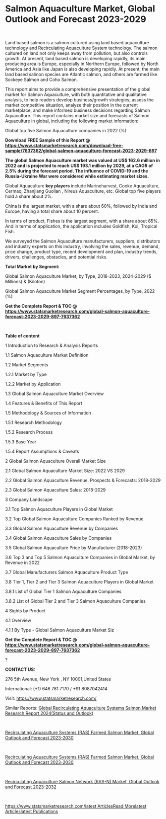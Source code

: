 <h1>Salmon Aquaculture Market, Global Outlook and Forecast 2023-2029</h1><br/><p>Land based salmon is a salmon cultured using land based aquaculture technology and Recirculating Aquaculture System technology. The salmon cultured on land not only keeps away from pollution, but also controls growth. At present, land based salmon is developing rapidly, its main producing area is Europe, especially in Northern Europe, followed by North America and Asia like Japan is also developing rapidly. At present, the main land based salmon species are Atlantic salmon, and others are farmed like Sockeye Salmon and Coho Salmon.</p>
 
 
 
 <p>This report aims to provide a comprehensive presentation of the global market for Salmon Aquaculture, with both quantitative and qualitative analysis, to help readers develop business/growth strategies, assess the market competitive situation, analyze their position in the current marketplace, and make informed business decisions regarding Salmon Aquaculture. This report contains market size and forecasts of Salmon Aquaculture in global, including the following market information:</p>
 
 
 
 <p>Global top five Salmon Aquaculture companies in 2022 (%)</p>
 
 
 
 <p><strong>Download FREE Sample of this Report @ <a href="https://www.statsmarketresearch.com/download-free-sample/7637362/global-salmon-aquaculture-forecast-2023-2029-897">https://www.statsmarketresearch.com/download-free-sample/7637362/global-salmon-aquaculture-forecast-2023-2029-897</a></strong></p>
 
 
 
 <p><strong>The global Salmon Aquaculture market was valued at US$ 162.6 million in 2022 and is projected to reach US$ 193.1 million by 2029, at a <strong>CAGR</strong> of 2.5% during the forecast period. The influence of COVID-19 and the Russia-Ukraine War were considered while estimating market sizes.</strong></p>
 
 
 
 <p>Global Aquaculture <strong>key players</strong> include Marineharvest, Cooke Aquaculture, Cermaq, Zhanjiang Guolian , Nireus Aquaculture, etc. Global top five players hold a share about 2%.</p>
 
 
 
 <p>China is the largest market, with a share about 60%, followed by India and Europe, having a total share about 10 percent.</p>
 
 
 
 <p>In terms of product, Fishes is the largest segment, with a share about 65%. And in terms of application, the application includes Goldfish, Koi, Tropical Fish.</p>
 
 
 
 <p>We surveyed the Salmon Aquaculture manufacturers, suppliers, distributors and industry experts on this industry, involving the sales, revenue, demand, price change, product type, recent development and plan, industry trends, drivers, challenges, obstacles, and potential risks.</p>
 
 
 
 <p><strong>Total Market by Segment:</strong></p>
 
 
 
 <p>Global Salmon Aquaculture Market, by Type, 2018-2023, 2024-2029 ($ Millions) & (Kiloton)</p>
 
 
 
 <p>Global Salmon Aquaculture Market Segment Percentages, by Type, 2022 (%)</p>
 
 
 
 <div><b>Get the Complete Report & TOC @ <a href="https://www.statsmarketresearch.com/global-salmon-aquaculture-forecast-2023-2029-897-7637362">https://www.statsmarketresearch.com/global-salmon-aquaculture-forecast-2023-2029-897-7637362</a></b></div>
 
 
 
 <p><br />
 
 <b>Table of content</b></p>
 
 
 
 <p>1 Introduction to Research & Analysis Reports<br />
 
 1.1 Salmon Aquaculture Market Definition<br />
 
 1.2 Market Segments<br />
 
 1.2.1 Market by Type<br />
 
 1.2.2 Market by Application<br />
 
 1.3 Global Salmon Aquaculture Market Overview<br />
 
 1.4 Features & Benefits of This Report<br />
 
 1.5 Methodology & Sources of Information<br />
 
 1.5.1 Research Methodology<br />
 
 1.5.2 Research Process<br />
 
 1.5.3 Base Year<br />
 
 1.5.4 Report Assumptions & Caveats<br />
 
 2 Global Salmon Aquaculture Overall Market Size<br />
 
 2.1 Global Salmon Aquaculture Market Size: 2022 VS 2029<br />
 
 2.2 Global Salmon Aquaculture Revenue, Prospects & Forecasts: 2018-2029<br />
 
 2.3 Global Salmon Aquaculture Sales: 2018-2029<br />
 
 3 Company Landscape<br />
 
 3.1 Top Salmon Aquaculture Players in Global Market<br />
 
 3.2 Top Global Salmon Aquaculture Companies Ranked by Revenue<br />
 
 3.3 Global Salmon Aquaculture Revenue by Companies<br />
 
 3.4 Global Salmon Aquaculture Sales by Companies<br />
 
 3.5 Global Salmon Aquaculture Price by Manufacturer (2018-2023)<br />
 
 3.6 Top 3 and Top 5 Salmon Aquaculture Companies in Global Market, by Revenue in 2022<br />
 
 3.7 Global Manufacturers Salmon Aquaculture Product Type<br />
 
 3.8 Tier 1, Tier 2 and Tier 3 Salmon Aquaculture Players in Global Market<br />
 
 3.8.1 List of Global Tier 1 Salmon Aquaculture Companies<br />
 
 3.8.2 List of Global Tier 2 and Tier 3 Salmon Aquaculture Companies<br />
 
 4 Sights by Product<br />
 
 4.1 Overview<br />
 
 4.1.1 By Type - Global Salmon Aquaculture Market Siz</p>
 
 
 
 <div><b>Get the Complete Report & TOC @ <a href="https://www.statsmarketresearch.com/global-salmon-aquaculture-forecast-2023-2029-897-7637362">https://www.statsmarketresearch.com/global-salmon-aquaculture-forecast-2023-2029-897-7637362</a></b></div>
 
 
 
 <p>? </p>
 
 
 
 <p><b>CONTACT US:</b><br />
 
 276 5th Avenue, New York , NY 10001,United States<br />
 
 International: (+1) 646 781 7170 / +91 8087042414<br />
 
 Visit: <a href="https://www.statsmarketresearch.com/">https://www.statsmarketresearch.com/</a><br />
 
 Similar Reports: <a href="https://www.statsmarketresearch.com/global-salmon-aquaculture-forecast-2023-2029-897-7637362">Global Recirculating Aquaculture Systems Salmon Market Research Report 2024(Status and Outlook)</a><br />
 
 <br />
 
 <a href="https://www.statsmarketresearch.com/global-salmon-aquaculture-forecast-2023-2029-897-7637362">Recirculating Aquaculture Systems (RAS) Farmed Salmon Market, Global Outlook and Forecast 2023-2030</a><br />
 
 <br />
 
 <a href="https://www.statsmarketresearch.com/global-salmon-aquaculture-forecast-2023-2029-897-7637362">Recirculating Aquaculture Systems (RAS) Farmed Salmon Market, Global Outlook and Forecast 2023-2030</a><br />
 
 <br />
 
 <a href="https://www.statsmarketresearch.com/global-salmon-aquaculture-forecast-2023-2029-897-7637362">Recirculating Aquaculture Salmon Network (RAS-N) Market, Global Outlook and Forecast 2023-2032</a><br />
 
 <br />
 
 <a href="https://gyeongbokgung.com">https://www.statsmarketresearch.com/</a><a href="https://hallyeomaritime.com">latest Articles</a><a href="https://jingwansa.com">Read More</a><a href="https://nguoiviet.jp/">latest Articles</a><a href="https://www.intelmarketresearch.com/">latest Publications</a></p>